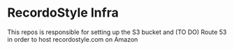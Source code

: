 # RecordoStyle Infra
This repos is responsible for setting up the S3 bucket and (TO DO) Route 53 in order to host recordostyle.com on Amazon 